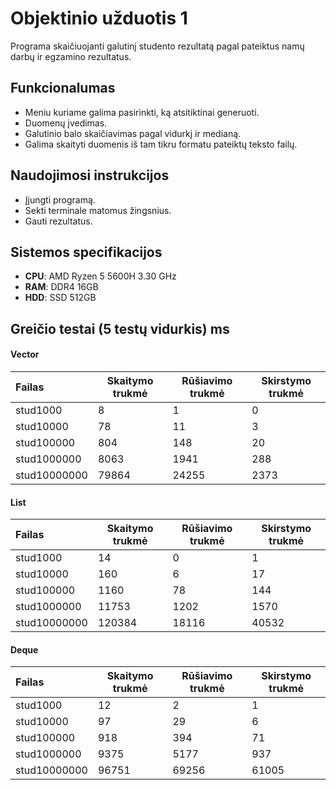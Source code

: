 # Objektinio užduotis 1
  Programa skaičiuojanti galutinį studento rezultatą pagal pateiktus namų darbų ir egzamino rezultatus.

## Funkcionalumas
  - Meniu kuriame galima pasirinkti, ką atsitiktinai generuoti.
  - Duomenų įvedimas.
  - Galutinio balo skaičiavimas pagal vidurkį ir medianą.
  - Galima skaityti duomenis iš tam tikru formatu pateiktų teksto failų.

## Naudojimosi instrukcijos
  - Įjungti programą.
  - Sekti terminale matomus žingsnius.
  - Gauti rezultatus.

## Sistemos specifikacijos

- **CPU**: AMD Ryzen 5 5600H 3.30 GHz
- **RAM**: DDR4 16GB
- **HDD**: SSD 512GB

## Greičio testai (5 testų vidurkis) ms

#### Vector
| Failas | Skaitymo trukmė | Rūšiavimo trukmė | Skirstymo trukmė |
| :--- | ---- | ---- | ---- |
| stud1000 | 8 | 1 | 0 |
| stud10000 | 78 | 11 | 3 |
| stud100000 | 804 | 148 | 20 |
| stud1000000 | 8063 | 1941 | 288 |
| stud10000000 | 79864 | 24255 | 2373 |

#### List
| Failas | Skaitymo trukmė | Rūšiavimo trukmė | Skirstymo trukmė |
| :--- | ---- | ---- | ---- |
| stud1000 | 14 | 0 | 1 |
| stud10000 | 160 | 6 | 17 |
| stud100000 | 1160 | 78 | 144 |
| stud1000000 | 11753 | 1202 | 1570 |
| stud10000000 | 120384 | 18116 | 40532 |

#### Deque
| Failas | Skaitymo trukmė | Rūšiavimo trukmė | Skirstymo trukmė |
| :--- | ---- | ---- | ---- |
| stud1000 | 12 | 2 | 1 |
| stud10000 | 97 | 29 | 6 |
| stud100000 | 918 | 394 | 71 |
| stud1000000 | 9375 | 5177 | 937 |
| stud10000000 | 96751 | 69256 | 61005 |


